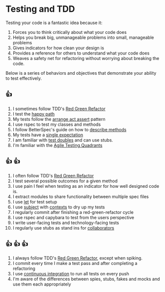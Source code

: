 # Testing and TDD

Testing your code is a fantastic idea because it:

1. Forces you to think critically about what your code does
1. Helps you break big, unmanageable problems into small, manageable problems
1. Gives indicators for how clean your design is
1. Provides a reference for others to understand what your code does
1. Weaves a safety net for refactoring without worrying about breaking the
   code.

Below is a series of behaviors and objectives that demonstrate your ability to
test effectively.

## :+1:
1. I sometimes follow TDD's [Red Green
   Refactor](http://www.jamesshore.com/Blog/Red-Green-Refactor.html)
1. I test the [happy path](https://en.wikipedia.org/wiki/Happy_path)
1. My tests follow the [arrange act
   assert](http://agileinaflash.blogspot.com/2009/03/arrange-act-assert.html)
   pattern
1. I use rspec to test my classes and methods
1. I follow BetterSpec's guide on how to [describe
   methods](http://betterspecs.org/#describe)
1. My tests have a [single expectation](http://betterspecs.org/#single)
1. I am familiar with [test
   doubles](http://martinfowler.com/bliki/TestDouble.html) and can use stubs.
1. I'm familiar with the [Agile Testing
   Quadrants](http://www.exampler.com/old-blog/2003/08/21/#agile-testing-project-1)

## :+1: :+1:
1. I often follow TDD's [Red Green
   Refactor](http://www.jamesshore.com/Blog/Red-Green-Refactor.html)
1. I test several possible outcomes for a given method
1. I use pain I feel when testing as an indicator for how well designed code is.
1. I extract modules to share functionality between multiple spec files
1. I use [let](http://betterspecs.org/#let) for test setup
1. I use [subject](http://betterspecs.org/#subject) with
   [contexts](http://betterspecs.org/#contexts) to dry up my tests
1. I regularly commit after finishing a red-green-refactor cycle
1. I use rspec and capybara to test from the users perspective
1. I write user-facing tests and technology-facing tests
1. I regularly use stubs as stand ins for
   [collaborators](http://www.inf.ed.ac.uk/teaching/courses/inf1/op/Tutorials/2008/crc.html)

## :+1: :+1: :+1:
1. I always follow TDD's [Red Green
   Refactor](http://www.jamesshore.com/Blog/Red-Green-Refactor.html), except
   when spiking.
1. I commit every time I make a test pass and after completing a refactoring
1. I use [continuous
   integration](http://about.travis-ci.org/docs/user/languages/ruby/) to run all
   tests on every push
1. I'm aware of the differences between spies, stubs, fakes and mocks and use
   them each appropriately

